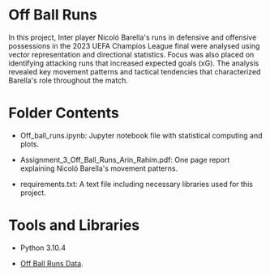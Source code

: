 # Off Ball Runs
In this project, Inter player Nicoló Barella's runs in defensive and offensive possessions in the 2023 UEFA Champios League final were analysed using vector representation and directional statistics. Focus was also placed on identifying attacking runs that increased expected goals (xG). The analysis revealed key movement patterns and tactical tendencies that characterized Barella's role throughout the match. 

# Folder Contents 
- Off_ball_runs.ipynb: Jupyter notebook file with statistical computing and plots.
  
- Assignment_3_Off_Ball_Runs_Arin_Rahim.pdf: One page report explaining Nicoló Barella's movement patterns.
  
- requirements.txt: A text file including necessary libraries used for this project.

# Tools and Libraries 
- Python 3.10.4
  
- [Off Ball Runs Data](https://github.com/twelvefootball/twelve-respovision-CL-final). 
